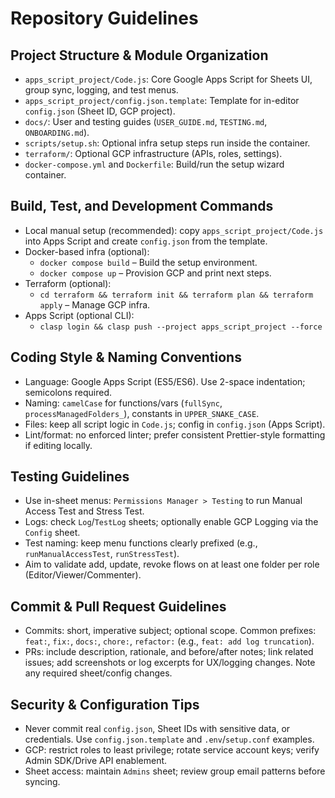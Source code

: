# Repository Guidelines

## Project Structure & Module Organization
- `apps_script_project/Code.js`: Core Google Apps Script for Sheets UI, group sync, logging, and test menus.
- `apps_script_project/config.json.template`: Template for in-editor `config.json` (Sheet ID, GCP project).
- `docs/`: User and testing guides (`USER_GUIDE.md`, `TESTING.md`, `ONBOARDING.md`).
- `scripts/setup.sh`: Optional infra setup steps run inside the container.
- `terraform/`: Optional GCP infrastructure (APIs, roles, settings).
- `docker-compose.yml` and `Dockerfile`: Build/run the setup wizard container.

## Build, Test, and Development Commands
- Local manual setup (recommended): copy `apps_script_project/Code.js` into Apps Script and create `config.json` from the template.
- Docker-based infra (optional):
  - `docker compose build` – Build the setup environment.
  - `docker compose up` – Provision GCP and print next steps.
- Terraform (optional):
  - `cd terraform && terraform init && terraform plan && terraform apply` – Manage GCP infra.
- Apps Script (optional CLI):
  - `clasp login && clasp push --project apps_script_project --force`

## Coding Style & Naming Conventions
- Language: Google Apps Script (ES5/ES6). Use 2-space indentation; semicolons required.
- Naming: `camelCase` for functions/vars (`fullSync`, `processManagedFolders_`), constants in `UPPER_SNAKE_CASE`.
- Files: keep all script logic in `Code.js`; config in `config.json` (Apps Script).
- Lint/format: no enforced linter; prefer consistent Prettier-style formatting if editing locally.

## Testing Guidelines
- Use in-sheet menus: `Permissions Manager > Testing` to run Manual Access Test and Stress Test.
- Logs: check `Log`/`TestLog` sheets; optionally enable GCP Logging via the `Config` sheet.
- Test naming: keep menu functions clearly prefixed (e.g., `runManualAccessTest`, `runStressTest`).
- Aim to validate add, update, revoke flows on at least one folder per role (Editor/Viewer/Commenter).

## Commit & Pull Request Guidelines
- Commits: short, imperative subject; optional scope. Common prefixes: `feat:`, `fix:`, `docs:`, `chore:`, `refactor:` (e.g., `feat: add log truncation`).
- PRs: include description, rationale, and before/after notes; link related issues; add screenshots or log excerpts for UX/logging changes. Note any required sheet/config changes.

## Security & Configuration Tips
- Never commit real `config.json`, Sheet IDs with sensitive data, or credentials. Use `config.json.template` and `.env`/`setup.conf` examples.
- GCP: restrict roles to least privilege; rotate service account keys; verify Admin SDK/Drive API enablement.
- Sheet access: maintain `Admins` sheet; review group email patterns before syncing.

